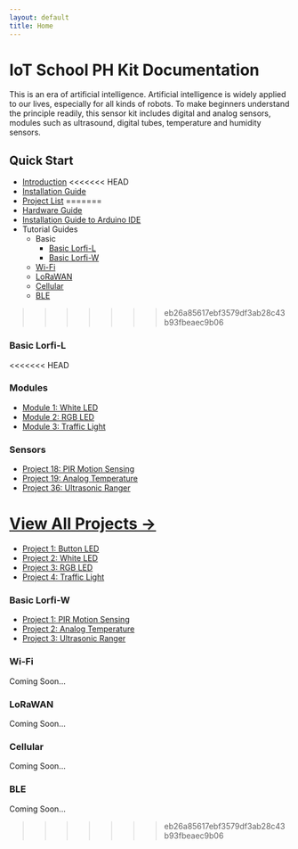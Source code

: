 ```yaml
---
layout: default
title: Home
---
```


# IoT School PH Kit Documentation

This is an era of artificial intelligence. Artificial intelligence is widely applied to our lives, especially for all kinds of robots. To make beginners understand the principle readily, this sensor kit includes digital and analog sensors, modules such as ultrasound, digital tubes, temperature and humidity sensors.

## **Quick Start**
- [Introduction](docs/introduction.html)
<<<<<<< HEAD
- [Installation Guide](docs/installation.html)
- [Project List](#Guides)
=======
- [Hardware Guide](docs/hardware-guide.html)
- [Installation Guide to Arduino IDE](docs/installation.html)
- Tutorial Guides
  - Basic
    - [Basic Lorfi-L](#basic-lorfi-l)
    - [Basic Lorfi-W](#basic-lorfi-w)
  - [Wi-Fi](#wi-fi)
  - [LoRaWAN](#lorawan)
  - [Cellular](#cellular)
  - [BLE](#ble)
>>>>>>> eb26a85617ebf3579df3ab28c43b93fbeaec9b06

### **Basic Lorfi-L**

<<<<<<< HEAD
### **Modules**
- [Module 1: White LED](/docs/projects/Basic/Lorfi-L/White-LED-Module.html)
- [Module 2: RGB LED](docs/Guides/project-02-rgb-led.html)
- [Module 3: Traffic Light](docs/Guides/project-03-traffic-light.html)

### **Sensors**
- [Project 18: PIR Motion Sensing](docs/Guides/project-18-pir-motion.html)
- [Project 19: Analog Temperature](docs/Guides/project-19-analog-temperature.html)
- [Project 36: Ultrasonic Ranger](docs/Guides/Projects_Usecases/project-36-ultrasonic.html)

[View All Projects →](docs/Guides/)
=======
- [Project 1: Button LED](/docs/projects/Basic/Lorfi-L/Button-switch-module.html)
- [Project 2: White LED](/docs/projects/Basic/Lorfi-L/White-LED-Module.html)
- [Project 3: RGB LED](docs/projects/project-02-rgb-led.html)
- [Project 4: Traffic Light](docs/projects/project-03-traffic-light.html)

### **Basic Lorfi-W**

- [Project 1: PIR Motion Sensing](docs/projects/project-18-pir-motion.html)
- [Project 2: Analog Temperature](docs/projects/project-19-analog-temperature.html)
- [Project 3: Ultrasonic Ranger](docs/projects/Projects_Usecases/project-36-ultrasonic.html)

### **Wi-Fi**

Coming Soon...

### **LoRaWAN**

Coming Soon...

### **Cellular**

Coming Soon...

### **BLE**

Coming Soon...
>>>>>>> eb26a85617ebf3579df3ab28c43b93fbeaec9b06

